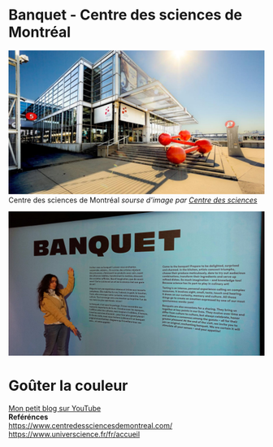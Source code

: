 # Banquet - Centre des sciences de Montréal

![photo](medias/Centre_edifice.jpeg)
Centre des sciences de Montréal *sourse d'image par [Centre des sciences](https://www.centredessciencesdemontreal.com/information-visiteurs)*

![photo](medias/banquet_entree_rada.jpg)

# Goûter la couleur
[Mon petit blog sur YouTube](https://youtu.be/HBgw46AmXJ8) <br>
**Reférénces** <br>
https://www.centredessciencesdemontreal.com/<br>
https://www.universcience.fr/fr/accueil
